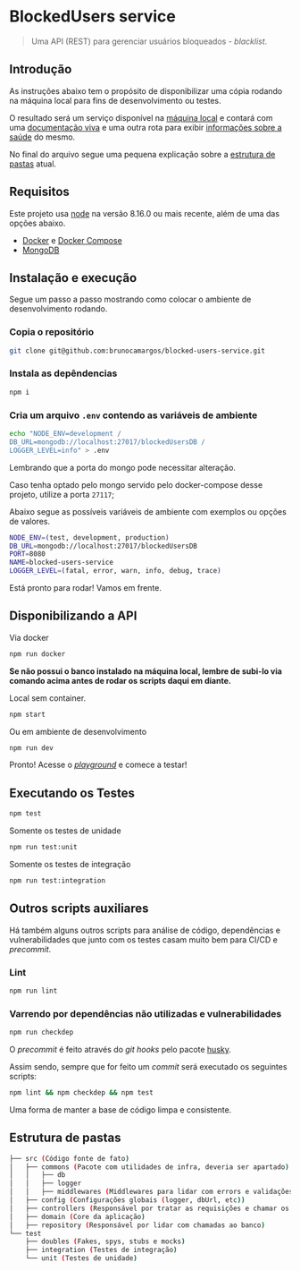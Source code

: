 # BlockedUsers service

> Uma API (REST) para gerenciar usuários bloqueados - *blacklist*.

## Introdução

As instruções abaixo tem o propósito de disponibilizar uma cópia rodando na máquina local para fins de desenvolvimento ou testes.

O resultado será um serviço disponível na [máquina local](http://localhost:8080/blockedUsers) e contará com uma [documentação viva](http://localhost:8080/docs) e uma outra rota para exibir [informações sobre a saúde](http://localhost:8080/healthCheck) do mesmo.

No final do arquivo segue uma pequena explicação sobre a [estrutura de pastas](#estrutura-de-pastas) atual.

## Requisitos

Este projeto usa [node](https://nodejs.org/en/download/) na versão 8.16.0 ou mais recente, além de uma das opções abaixo.

- [Docker](https://docs.docker.com/install/) e [Docker Compose](https://docs.docker.com/compose/install/)
- [MongoDB](https://docs.mongodb.com/manual/administration/install-community/)

## Instalação e execução

Segue um passo a passo mostrando como colocar o ambiente de desenvolvimento rodando.

### Copia o repositório

```bash
git clone git@github.com:brunocamargos/blocked-users-service.git
```

### Instala as depêndencias

```bash
npm i
```

### Cria um arquivo `.env` contendo as variáveis de ambiente

```bash
echo "NODE_ENV=development /
DB_URL=mongodb://localhost:27017/blockedUsersDB /
LOGGER_LEVEL=info" > .env
```

Lembrando que a porta do mongo pode necessitar alteração.

Caso tenha optado pelo mongo servido pelo docker-compose desse projeto, utilize a porta `27117`;

Abaixo segue as possíveis variáveis de ambiente com exemplos ou opções de valores.

```bash
NODE_ENV=(test, development, production)
DB_URL=mongodb://localhost:27017/blockedUsersDB
PORT=8080
NAME=blocked-users-service
LOGGER_LEVEL=(fatal, error, warn, info, debug, trace)
```

Está pronto para rodar!
Vamos em frente.

## Disponibilizando a API

Via docker

```bash
npm run docker
```

**Se não possui o banco instalado na máquina local, lembre de subi-lo via comando acima antes de rodar os scripts daqui em diante.**

Local sem container.

```bash
npm start
```

Ou em ambiente de desenvolvimento

```bash
npm run dev
```

Pronto! Acesse o [*playground*](http://localhost:8080/docs) e comece a testar!

## Executando os Testes

```bash
npm test
```

Somente os testes de unidade

```bash
npm run test:unit
```

Somente os testes de integração

```bash
npm run test:integration
```

## Outros scripts auxiliares

Há também alguns outros scripts para análise de código, dependências e vulnerabilidades que junto com os testes casam muito bem para CI/CD e *precommit*.

### Lint

```bash
npm run lint
```

### Varrendo por dependências não utilizadas e vulnerabilidades

```bash
npm run checkdep
```

O *precommit* é feito através do *git hooks* pelo pacote [husky](https://github.com/typicode/husky).

Assim sendo, sempre que for feito um *commit* será executado os seguintes scripts:

```bash
npm lint && npm checkdep && npm test
```

Uma forma de manter a base de código limpa e consistente.

## Estrutura de pastas

```bash
├── src (Código fonte de fato)
│   ├── commons (Pacote com utilidades de infra, deveria ser apartado)
│   │   ├── db
│   │   ├── logger
│   │   ├── middlewares (Middlewares para lidar com errors e validações)
│   ├── config (Configurações globais (logger, dbUrl, etc))
│   ├── controllers (Responsável por tratar as requisições e chamar os objetos de domínio)
│   ├── domain (Core da aplicação)
│   ├── repository (Responsável por lidar com chamadas ao banco)
└── test
    ├── doubles (Fakes, spys, stubs e mocks)
    ├── integration (Testes de integração)
    └── unit (Testes de unidade)
```
